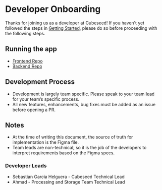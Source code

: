 # Developer Onboarding

Thanks for joining us as a developer at Cubeseed! If you haven't yet followed the steps in [Getting Started](getting-started.md), please do so before proceeding with the following steps.

## Running the app
* [Frontend Repo](https://github.com/Cubeseed/Frontend)
* [Backend Repo](https://github.com/Cubeseed/Backend/)

## Development Process
* Development is largely team specific. Please speak to your team lead for your team’s specific process.
* All new features, enhancements, bug fixes must be added as an issue before opening a PR.

## Notes
* At the time of writing this document, the source of truth for implementation is the Figma file.
* Team leads are non-technical, so it is the job of the developers to interpret requirements based on the Figma specs.

### Developer Leads
* Sebastian Garcia Helguera - Cubeseed Technical Lead
* Ahmad - Processing and Storage Team Technical Lead
